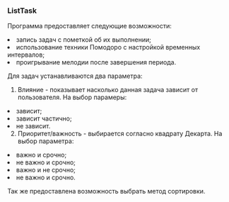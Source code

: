 ### ListTask
Программа предоставляет следующие возможности:
<li> запись задач с пометкой об их выполнении;
<li> использование техники Помодоро с настройкой временных интервалов;
<li> проигрывание мелодии после завершения периода.

Для задач устанавливаются два параметра:
1. Влияние - показывает насколько данная задача зависит от пользователя.
На выбор парамеры:
<li> зависит;
<li> зависит частично;
<li> не зависит.
  
2. Приоритет/важность - выбирается согласно квадрату Декарта.
На выбор параметра:
<li> важно и срочно;
<li> не важно и срочно;
<li> важно и не срочно;
<li> не важно и срочно.

Так же предоставлена возможность выбрать метод сортировки.

